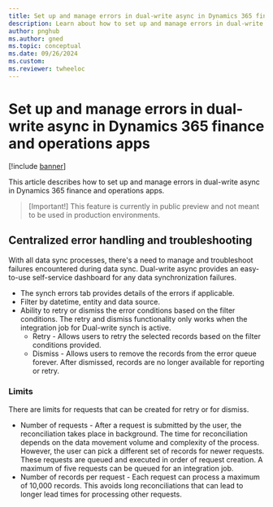 ```yaml
---
title: Set up and manage errors in dual-write async in Dynamics 365 finance and operations apps
description: Learn about how to set up and manage errors in dual-write async in Dynamics 365 finance and operations apps.
author: pnghub
ms.author: gned
ms.topic: conceptual
ms.date: 09/26/2024
ms.custom:
ms.reviewer: twheeloc
---
```


# Set up and manage errors in dual-write async in Dynamics 365 finance and operations apps

[!include [banner](../../includes/banner.md)]

This article describes how to set up and manage errors in dual-write async in Dynamics 365 finance and operations apps.

>[Important!]
>This feature is currently in public preview and not meant to be used in production environments.

## Centralized error handling and troubleshooting 
With all data sync processes, there's a need to manage and troubleshoot failures encountered during data sync. Dual-write async provides an easy-to-use self-service dashboard for any data synchronization failures. 
 - The synch errors tab provides details of the errors if applicable.
 - Filter by datetime, entity and data source.
 - Ability to retry or dismiss the error conditions based on the filter conditions. The retry and dismiss functionality only works when the integration job for Dual-write synch is active.
      - Retry - Allows users to retry the selected records based on the filter conditions provided.  
      - Dismiss - Allows users to remove the records from the error queue forever. After dismissed, records are no longer available for reporting or retry.  

### Limits 
There are limits for requests that can be created for retry or for dismiss.  
 - Number of requests - After a request is submitted by the user, the reconciliation takes place in background. The time for reconciliation depends on the data movement volume and complexity of the process.
However, the user can pick a different set of records for newer requests. These requests are queued and executed in order of request creation. A maximum of five requests can be queued for an integration job.
 - Number of records per request - Each request can process a maximum of 10,000 records. This avoids long reconciliations that can lead to longer lead times for processing other requests.  
